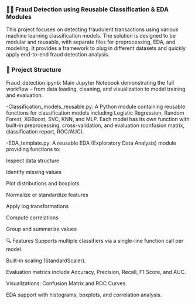 ### 🕵️‍♂️ Fraud Detection using Reusable Classification & EDA Modules
This project focuses on detecting fraudulent transactions using various machine learning classification models. The solution is designed to be modular and reusable, with separate files for preprocessing, EDA, and modeling. It provides a framework to plug in different datasets and quickly apply end-to-end fraud detection analysis.

### 📁 Project Structure
Fraud_detection.ipynb:
Main Jupyter Notebook demonstrating the full workflow – from data loading, cleaning, and visualization to model training and evaluation.

-Classification_models_reusable.py:
A Python module containing reusable functions for classification models including Logistic Regression, Random Forest, XGBoost, SVC, KNN, and MLP. Each model has its own function with built-in preprocessing, cross-validation, and evaluation (confusion matrix, classification report, ROC/AUC).

-EDA_template.py:
A reusable EDA (Exploratory Data Analysis) module providing functions to:

Inspect data structure

Identify missing values

Plot distributions and boxplots

Normalize or standardize features

Apply log transformations

Compute correlations

Group and summarize values

🔍 Features
Supports multiple classifiers via a single-line function call per model.

Built-in scaling (StandardScaler).

Evaluation metrics include Accuracy, Precision, Recall, F1 Score, and AUC.

Visualizations: Confusion Matrix and ROC Curves.

EDA support with histograms, boxplots, and correlation analysis.


